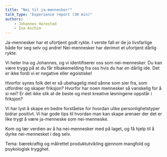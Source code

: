 ```yaml
---
title: "Nei til ja-mennesker!"
talk_type: "Experience report (30 min)"
authors:
    - Johannes Harestad
    - Ina Aschim
---
```

Ja-mennesker har et ufortjent godt rykte. I verste fall er de jo livsfarlige både for seg selv og andre! Nei-mennesker har derimot et ufortjent dårlig rykte.

Vi heter Ina og Johannes, og vi identifiserer oss som nei-mennesker. Du kan være trygg på at du får tilbakemelding fra oss hvis du har en dårlig ide. Det er ikke fordi vi er negative eller egoistiske!

Hvorfor synes folk det er så ubehagelig med sånne som sier fra, som utfordrer og skaper friksjon? Hvorfor har noen mennesker så vanskelig for å si nei? Er det ikke slik at de beste og mest kreative løsningene oppstår i friksjon?

Vi har lyst å skape en bedre forståelse for hvordan ulike personlighetstyper bidrar positivt. Vi har gode tips til hvordan man kan skape arenaer der det er like trygt å være ja-menneske som nei-menneske.

Kom og lær verdien av å ha nei-mennesker med på laget, og få hjelp til å dyrke nei-mennesket i deg selv.

Tema: bærekraftig og målrettet produktutvikling gjennom mangfold og psykologisk trygghet.
